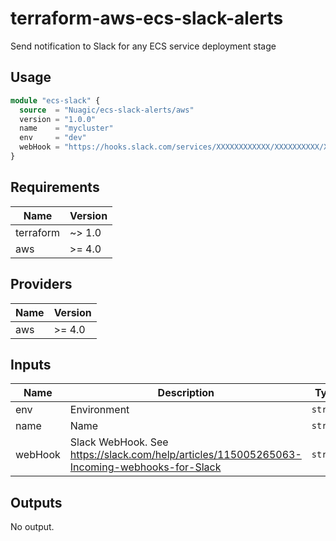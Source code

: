 # terraform-aws-ecs-slack-alerts

Send notification to Slack for any ECS service deployment stage

## Usage 
```terraform
module "ecs-slack" {
  source  = "Nuagic/ecs-slack-alerts/aws"
  version = "1.0.0"
  name    = "mycluster"
  env     = "dev"
  webHook = "https://hooks.slack.com/services/XXXXXXXXXXXX/XXXXXXXXXX/XXXXXXXXXXXXXXX"
}
```

## Requirements

| Name | Version |
|------|---------|
| terraform | ~> 1.0 |
| aws | >= 4.0 |

## Providers

| Name | Version |
|------|---------|
| aws | >= 4.0 |

## Inputs

| Name | Description | Type | Default | Required |
|------|-------------|------|---------|:--------:|
| env | Environment | `string` | n/a | yes |
| name | Name | `string` | n/a | yes |
| webHook | Slack WebHook. See https://slack.com/help/articles/115005265063-Incoming-webhooks-for-Slack | `string` | n/a | yes |

## Outputs

No output.

